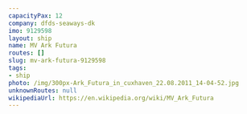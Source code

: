 ```yaml
---
capacityPax: 12
company: dfds-seaways-dk
imo: 9129598
layout: ship
name: MV Ark Futura
routes: []
slug: mv-ark-futura-9129598
tags:
- ship
photo: /img/300px-Ark_Futura_in_cuxhaven_22.08.2011_14-04-52.jpg
unknownRoutes: null
wikipediaUrl: https://en.wikipedia.org/wiki/MV_Ark_Futura
---
```

